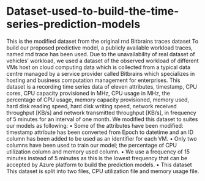 # Dataset-used-to-build-the-time-series-prediction-models
This is the modified dataset from the original rnd Bitbrains traces dataset 
To build our proposed predictive model, a publicly available workload traces, named rnd trace has been used. 
Due to the unavailability of real dataset of vehicles’ workload, we used a dataset of the observed workload of different VMs 
host on cloud computing data which is collected from a typical data centre managed by a service provider called Bitbrains 
which specializes in hosting and business computation management for enterprises. 
This dataset is a recording time series data of eleven attributes, timestamp, CPU cores, CPU capacity provisioned in MHz, CPU usage in MHz, the percentage of CPU usage, memory capacity provisioned, memory used, hard disk reading speed, hard disk writing speed, network received throughput [KB/s] and network transmitted throughput [KB/s], in frequency of 5 minutes for an interval of one month. We modified this dataset to suites our models as following: 
•	Some of the attributes have been modified: timestamp attribute has been converted from Epoch to datetime and an ID column has been added to be used as an identifier for each VM. 
•	Only two columns have been used to train our model; the percentage of CPU utilization column and memory used column. 
•	We use a frequency of 15 minutes instead of 5 minutes as this is the lowest frequency that can be accepted by Azure platform to build the prediction models. 
•	This dataset This dataset is split into two files, CPU utilization file and memory usage file. 
